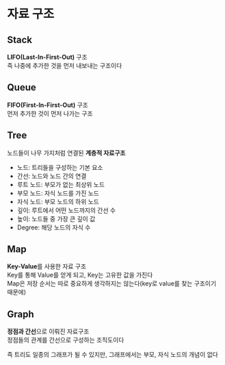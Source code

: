 # 자료 구조
## Stack
**LIFO(Last-In-First-Out)** 구조        
즉 나중에 추가한 것을 먼저 내보내는 구조이다        

## Queue
**FIFO(First-In-First-Out)** 구조       
먼저 추가한 것이 먼저 나가는 구조

## Tree
노드들이 나무 가지처럼 연결된 **계층적 자료구조**     

* 노드: 트리들을 구성하는 기본 요소       
* 간선: 노드와 노드 간의 연결
* 루트 노드: 부모가 없는 최상위 노드
* 부모 노드: 자식 노드를 가진 노드
* 자식 노드: 부모 노드의 하위 노드
* 깊이: 루트에서 어떤 노드까지의 간선 수
* 높이: 노드들 중 가장 큰 깊이 값
* Degree: 해당 노드의 자식 수

## Map
**Key-Value**를 사용한 자료 구조      
Key를 통해 Value를 얻게 되고, Key는 고유한 값을 가진다      
Map은 저장 순서는 따로 중요하게 생각하지는 않는다(key로 value를 찾는 구조이기 때문에)

## Graph
**정점과 간선**으로 이뤄진 자료구조     
정점들의 관계를 간선으로 구성하는 조직도이다        

즉 트리도 일종의 그래프가 될 수 있지만, 그래프에서는 부모, 자식 노드의 개념이 없다      